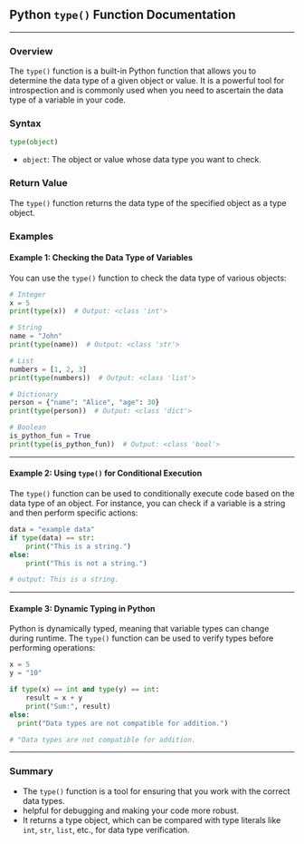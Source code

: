 ## Python `type()` Function Documentation

---

### **Overview**

The `type()` function is a built-in Python function that allows you to determine the data type of a given object or value. It is a powerful tool for introspection and is commonly used when you need to ascertain the data type of a variable in your code.

### **Syntax**

```python
type(object)
```

- `object`: The object or value whose data type you want to check.

### **Return Value**

The `type()` function returns the data type of the specified object as a type object.

### **Examples**

#### Example 1: Checking the Data Type of Variables

You can use the `type()` function to check the data type of various objects:

```python
# Integer
x = 5
print(type(x))  # Output: <class 'int'>

# String
name = "John"
print(type(name))  # Output: <class 'str'>

# List
numbers = [1, 2, 3]
print(type(numbers))  # Output: <class 'list'>

# Dictionary
person = {"name": "Alice", "age": 30}
print(type(person))  # Output: <class 'dict'>

# Boolean
is_python_fun = True
print(type(is_python_fun))  # Output: <class 'bool'>
```

---

#### Example 2: Using `type()` for Conditional Execution

The `type()` function can be used to conditionally execute code based on the data type of an object. For instance, you can check if a variable is a string and then perform specific actions:

```python
data = "example data"
if type(data) == str:
    print("This is a string.")
else:
    print("This is not a string.")

# output: This is a string.
```

---

#### Example 3: Dynamic Typing in Python

Python is dynamically typed, meaning that variable types can change during runtime. The `type()` function can be used to verify types before performing operations:

```python
x = 5
y = "10"

if type(x) == int and type(y) == int:
    result = x + y
    print("Sum:", result)
else:
  print("Data types are not compatible for addition.")

# "Data types are not compatible for addition.
```

---

### **Summary**

- The `type()` function is a tool for ensuring that you work with the correct data types.
- helpful for debugging and making your code more robust.
- It returns a type object, which can be compared with type literals like `int`, `str`, `list`, etc., for data type verification.
